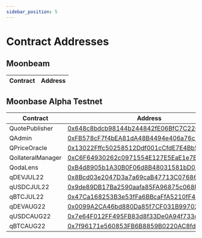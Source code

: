 ```yaml
---
sidebar_position: 5
---
```


# Contract Addresses

## Moonbeam
| Contract | Address |
| -------- | ------- |


## Moonbase Alpha Testnet
| Contract | Address |
|---|---|
| QuotePublisher | [0x648c8bdcb98144b244842fE06BfC7C2261622163](https://moonbase.moonscan.io/address/0x648c8bdcb98144b244842fE06BfC7C2261622163) |
| QAdmin | [0xFB578cF7f4bEA81dA48B4494e406a76c76628FD2](https://moonbase.moonscan.io/address/0xFB578cF7f4bEA81dA48B4494e406a76c76628FD2) |
| QPriceOracle | [0x13022Fffc50258512Ddf001cCfdE7E4Bb5ce37e5](https://moonbase.moonscan.io/address/0x13022Fffc50258512Ddf001cCfdE7E4Bb5ce37e5) |
| QollateralManager | [0xC6F64930262c0971554E127E5EaE1e7Eed9cd47C](https://moonbase.moonscan.io/address/0xC6F64930262c0971554E127E5EaE1e7Eed9cd47C) |
| QodaLens | [0xB4d8905b1A30B0F06d8B48031581bD0B708AEA2C](https://moonbase.moonscan.io/address/0xB4d8905b1A30B0F06d8B48031581bD0B708AEA2C) |
| qDEVJUL22 | [0x8Bcd03e2047D3a7a69caB47713C07686904Cd654](https://moonbase.moonscan.io/address/0x8Bcd03e2047D3a7a69caB47713C07686904Cd654) |
| qUSDCJUL22 | [0x9de89DB17Ba2590aafa85FA96875c068FF36f064](https://moonbase.moonscan.io/address/0x9de89DB17Ba2590aafa85FA96875c068FF36f064) |
| qBTCJUL22 | [0x47Ca168253B3e53fFa6BBcaFfA5210fF46433da0](https://moonbase.moonscan.io/address/0x47Ca168253B3e53fFa6BBcaFfA5210fF46433da0) |
| qDEVAUG22 | [0x0099A2CA46bd880Da85f7CF031B9970270f1eCfD](https://moonbase.moonscan.io/address/0x0099A2CA46bd880Da85f7CF031B9970270f1eCfD) |
| qUSDCAUG22 | [0x7e64F012FF495FB83d8f33De0A94f733d77ad2BE](https://moonbase.moonscan.io/address/0x7e64F012FF495FB83d8f33De0A94f733d77ad2BE) |
| qBTCAUG22 | [0x7f96171e560853FB6B8859B0220AC8fd2c5f91af](https://moonbase.moonscan.io/address/0x7f96171e560853FB6B8859B0220AC8fd2c5f91af) |

